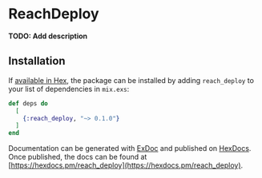 # ReachDeploy

**TODO: Add description**

## Installation

If [available in Hex](https://hex.pm/docs/publish), the package can be installed
by adding `reach_deploy` to your list of dependencies in `mix.exs`:

```elixir
def deps do
  [
    {:reach_deploy, "~> 0.1.0"}
  ]
end
```

Documentation can be generated with [ExDoc](https://github.com/elixir-lang/ex_doc)
and published on [HexDocs](https://hexdocs.pm). Once published, the docs can
be found at [https://hexdocs.pm/reach_deploy](https://hexdocs.pm/reach_deploy).

